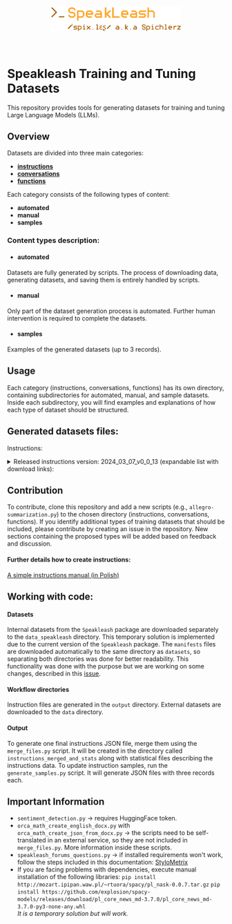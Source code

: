 <h1 align="center">
<img src="https://raw.githubusercontent.com/speakleash/speakleash/main/branding/logo/speakleash_logo.png" width="300">
</h1><br>

# Speakleash Training and Tuning Datasets

This repository provides tools for generating datasets for training and tuning Large Language Models (LLMs).

## Overview

Datasets are divided into three main categories:
- **[instructions](https://github.com/speakleash/speakleash-instruct-creator/tree/main/instructions)**
- **[conversations](https://github.com/speakleash/speakleash-instruct-creator/tree/main/conversations)**
- **[functions](https://github.com/speakleash/speakleash-instruct-creator/tree/main/functions)**

Each category consists of the following types of content:
- **automated**
- **manual**
- **samples**

### Content types description:

- #### automated

Datasets are fully generated by scripts. The process of downloading data, generating datasets, and saving them is entirely handled by scripts.

- #### manual

Only part of the dataset generation process is automated. Further human intervention is required to complete the datasets.

- #### samples

Examples of the generated datasets (up to 3 records).

## Usage

Each category (instructions, conversations, functions) has its own directory, containing subdirectories for automated, manual, and sample datasets. Inside each subdirectory, you will find examples and explanations of how each type of dataset should be structured.

## Generated datasets files:

Instructions:

<details>
<summary>Released instructions version: 2024_03_07_v0_0_13 (expandable list with download links):</summary><br>

All generated instructions in one JSONL file:<br>
[speakleash_pl_instructions_2024_03_07_v0_0_13.jsonl](https://d6t0.c15.e2-2.dev/speakleash-instructions-pub/speakleash_pl_instructions_2024_03_07_v0_0_13.jsonl)

All generated instructions in one JSONL file (Alpaca format):<br>
[speakleash_pl_instructions_alpaca_2024_03_07_v0_0_13.jsonl](https://d6t0.c15.e2-2.dev/speakleash-instructions-pub/speakleash_pl_instructions_alpaca_2024_03_07_v0_0_13.jsonl)

All generated instructions in one parquet file (Alpaca format):<br>
[speakleash_pl_instructions_alpaca_2024_03_07_v0_0_13.parquet](https://d6t0.c15.e2-2.dev/speakleash-instructions-pub/speakleash_pl_instructions_alpaca_2024_03_07_v0_0_13.parquet)

All generated instructions JSON files packed into one zip file:<br>
[instructions_not_merged_2024_03_07_v0_0_13.zip](https://d6t0.c15.e2-2.dev/speakleash-instructions-pub/instructions_not_merged_2024_03_07_v0_0_13.zip)

Or using terminal commands:<br>
- For Linux:<br>
`wget https://d6t0.c15.e2-2.dev/speakleash-instructions-pub/speakleash_pl_instructions_2024_03_07_v0_0_13.jsonl`

- For Windows:<br>
`curl -O https://d6t0.c15.e2-2.dev/speakleash-instructions-pub/speakleash_pl_instructions_2024_03_07_v0_0_13.jsonl`
</details>

## Contribution

To contribute, clone this repository and add a new scripts (e.g., `allegro-summarization.py`) to the chosen directory (instructions, conversations, functions). If you identify additional types of training datasets that should be included, please contribute by creating an issue in the repository. New sections containing the proposed types will be added based on feedback and discussion.

#### Further details how to create instructions:
[A simple instructions manual (in Polish)](https://docs.google.com/document/d/1GZXCLx_Wb2QnAaqPPp0USHhmtBcrNSWCYwHU6r9RSLM)

## Working with code:

#### Datasets
Internal datasets from the `Speakleash` package are downloaded separately to the `data_speakleash` directory. This temporary solution
is implemented due to the current version of the `Speakleash` package. The `manifests` files are downloaded automatically to the same
directory as `datasets`, so separating both directories was done for better readability. This functionality was done with the purpose but we are working on some changes, described in this [issue](https://github.com/speakleash/speakleash/issues/10).

#### Workflow directories
Instruction files are generated in the `output` directory.
External datasets are downloaded to the `data` directory.

#### Output

To generate one final instructions JSON file, merge them using the `merge_files.py` script. It will be created in the
directory called `instructions_merged_and_stats` along with statistical files describing the instructions data.
To update instruction samples, run the `generate_samples.py` script. It will generate JSON files with three records each.

## Important Information

- `sentiment_detection.py` -> requires HuggingFace token.
- `orca_math_create_english_docx.py` with `orca_math_create_json_from_docx.py` -> the scripts need to be self-translated in an external service, so they are not included in `merge_files.py`. More information inside these scripts.
- `speakleash_forums_questions.py` -> if installed requirements won't work, follow the steps included in this documentation: [StyloMetrix](https://github.com/ZILiAT-NASK/StyloMetrix)
- If you are facing problems with dependencies, execute manual installation of the following libraries:
  `pip install http://mozart.ipipan.waw.pl/~rtuora/spacy/pl_nask-0.0.7.tar.gz`
  `pip install https://github.com/explosion/spacy-models/releases/download/pl_core_news_md-3.7.0/pl_core_news_md-3.7.0-py3-none-any.whl`<br>
  *It is a temporary solution but will work.*
